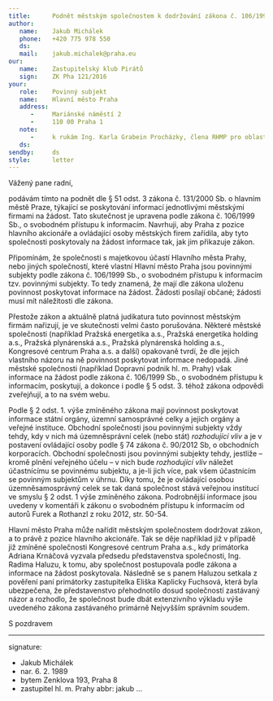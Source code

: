 ```yaml
---
title:      Podnět městským společnostem k dodržování zákona č. 106/1999 Sb,. o svobodném přístupu k informacím
author:
   name:    Jakub Michálek
   phone:   +420 775 978 550
   ds:      
   mail:    jakub.michalek@praha.eu
our:
   name:    Zastupitelský klub Pirátů
   sign:    ZK Pha 121/2016
your:
   role:    Povinný subjekt
   name:    Hlavní město Praha
   address:
      -     Mariánské náměstí 2
      -     110 00 Praha 1
   note:
      -     k rukám Ing. Karla Grabein Procházky, člena RHMP pro oblast správy majetku a majetkových podílů
   ds:      
sendby:     ds
style:      letter
---
```


Vážený pane radní, 

podávám tímto na podnět dle § 51 odst. 3 zákona č. 131/2000 Sb. o hlavním městě Praze, týkající se poskytování informací jednotlivými městskými firmami na žádost. Tato skutečnost je upravena podle zákona č. 106/1999 Sb., o svobodném přístupu k informacím. Navrhuji, aby Praha z pozice hlavního akcionáře a ovládající osoby městských firem zařídila, aby tyto společnosti poskytovaly na žádost informace tak, jak jim přikazuje zákon.

Připomínám, že společnosti s majetkovou účastí Hlavního města Prahy, nebo jiných společností, které vlastní Hlavní město Praha jsou povinnými subjekty podle zákona č. 106/1999 Sb., o svobodném přístupu k informacím tzv. povinnými subjekty. To tedy znamená, že mají dle zákona uloženu povinnost poskytovat informace na žádost. Žádosti posílají občané; žádosti musí mít náležitosti dle zákona.

Přestože zákon a aktuálně platná judikatura tuto povinnost městským firmám nařizují, je ve skutečnosti velmi často porušována. Některé městské společnosti (například Pražská energetika a.s., Pražská energetika holding a.s., Pražská plynárenská a.s., Pražská plynárenská holding a.s., Kongresové centrum Praha a.s. a další)  opakovaně tvrdí, že dle jejich vlastního názoru na ně povinnost poskytovat informace nedopadá. Jiné městské společnosti (například Dopravní podnik hl. m. Prahy) však informace na žádost podle zákona č. 106/1999 Sb., o svobodném přístupu k informacím, poskytují, a dokonce i podle § 5 odst. 3. téhož zákona odpovědi zveřejňují, a to na svém webu.

Podle § 2 odst. 1. výše zmíněného zákona mají povinnost poskytovat informace státní orgány, územní samosprávné celky a jejich orgány a veřejné instituce. Obchodní společnosti jsou povinnými subjekty vždy tehdy, kdy v nich má územněsprávní celek (nebo stát) *rozhodující vliv* a je v postavení ovládající osoby podle § 74 zákona č. 90/2012 Sb, o obchodních korporacích. Obchodní společnosti jsou povinnými subjekty tehdy, jestliže – kromě plnění veřejného účelu – v nich bude *rozhodující vliv* náležet účastnícímu se povinnému subjek­tu, a je-li jich více, pak všem účastnícím se povinným subjektům v úhrnu. Díky tomu, že je ovládající osobou územněsamosprávný celek se tak daná společnost stává veřejnou institucí ve smyslu § 2 odst. 1 výše zmíněného zákona.  Podrobnější informace jsou uvedeny v komentáři k zákonu o svobodném přístupu k informacím od autorů Furek a Rothanzl z roku 2012, str. 50-54.

Hlavní město Praha může nařídit městským společnostem dodržovat zákon, a to právě z pozice hlavního akcionáře. Tak se děje například již v případě již zmíněné společnosti Kongresové centrum Praha a.s., kdy primátorka Adriana Krnáčová vyzvala předsedu představenstva společnosti, Ing. Radima Haluzu, k tomu, aby společnost postupovala podle zákona a informace na žádost poskytovala. Následně se s panem Haluzou setkala z pověření paní primátorky zastupitelka Eliška Kaplicky Fuchsová, která byla ubezpečena, že představenstvo přehodnotilo dosud společností zastávaný názor a rozhodlo, že společnost bude dbát extenzivního výkladu výše uvedeného zákona zastávaného primárně Nejvyšším správním soudem. 

S pozdravem

---
signature: 
  - Jakub Michálek
  - nar. 6. 2. 1989
  - bytem Zenklova 193, Praha 8
  - zastupitel hl. m. Prahy
abbr:       jakub
...
